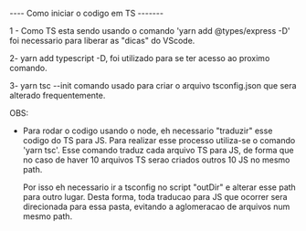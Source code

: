 ---- Como iniciar o codigo em TS -------

1 - Como TS esta sendo usando o comando 'yarn add @types/express -D' foi necessario para
    liberar as "dicas" do VScode.

2- yarn add typescript -D, foi utilizado para se ter acesso ao proximo comando.

3- yarn tsc --init comando usado para criar o arquivo tsconfig.json que sera alterado frequentemente.

OBS: 
  - Para rodar o codigo usando o node, eh necessario "traduzir" esse codigo do TS para JS. Para realizar
    esse processo utiliza-se o comando 'yarn tsc'. Esse comando traduz cada arquivo TS para JS, de forma que no caso de haver 10 arquivos TS serao criados outros 10 JS no mesmo path. 
    
    Por isso eh necessario ir a tsconfig no script "outDir" e alterar esse path para outro lugar. Desta forma, toda traducao para JS que ocorrer sera direcionada para essa pasta, evitando a aglomeracao de arquivos num mesmo path.